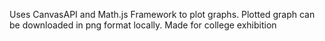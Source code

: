 Uses CanvasAPI and Math.js Framework to plot graphs. Plotted graph can be downloaded in png format locally. Made for college exhibition
